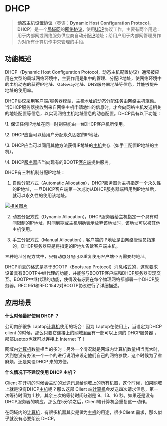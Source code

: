 # DHCP

> **动态主机设置协议**（英语：**Dynamic Host Configuration Protocol，DHCP**）是一个[局域网](https://baike.baidu.com/item/%E5%B1%80%E5%9F%9F%E7%BD%91)的[网络协议](https://baike.baidu.com/item/%E7%BD%91%E7%BB%9C%E5%8D%8F%E8%AE%AE)，使用[UDP](https://baike.baidu.com/item/UDP)协议工作，主要有两个用途：用于内部网或网络服务供应商自动分配[IP](https://baike.baidu.com/item/IP)地址；给用户用于内部网管理员作为对所有计算机作中央管理的手段。

## 功能概述

DHCP（Dynamic Host Configuration Protocol，动态主机配置协议）通常被应用在大型的局域网络环境中，主要作用是集中的管理、分配IP地址，使网络环境中的主机动态的获得IP地址、Gateway地址、DNS服务器地址等信息，并能够提升地址的使用率。

DHCP协议采用客户端/服务器模型，主机地址的动态分配任务由网络主机驱动。当DHCP服务器接收到来自网络主机申请地址的信息时，才会向网络主机发送相关的地址配置等信息，以实现网络主机地址信息的动态配置。DHCP具有以下功能：

\1. 保证任何IP地址在同一时刻只能由一台DHCP客户机所使用。

\2. DHCP应当可以给用户分配永久固定的IP地址。

\3. DHCP应当可以同用其他方法获得IP地址的[主机](https://baike.baidu.com/item/%E4%B8%BB%E6%9C%BA)共存（如手工配置IP地址的主机）。

\4. DHCP[服务器](https://baike.baidu.com/item/%E6%9C%8D%E5%8A%A1%E5%99%A8)应当向现有的BOOTP[客户端](https://baike.baidu.com/item/%E5%AE%A2%E6%88%B7%E7%AB%AF)提供服务。

DHCP有三种机制分配IP地址：

1) 自动分配方式（Automatic Allocation），DHCP服务器为主机指定一个永久性的IP地址，一旦DHCP客户端第一次成功从DHCP服务器端租用到IP地址后，就可以永久性的使用该地址。

[![相关图片](https://gss2.bdstatic.com/9fo3dSag_xI4khGkpoWK1HF6hhy/baike/s%3D220/sign=716c302eddc451daf2f60be986fc52a5/4b90f603738da97753ab2e5bb051f8198618e33e.jpg)](https://baike.baidu.com/pic/DHCP/218195/0/1e71f724d22034414d088d5f?fr=lemma&ct=single)

2) 动态分配方式（Dynamic Allocation），DHCP服务器给主机指定一个具有时间限制的IP地址，时间到期或主机明确表示放弃该地址时，该地址可以被其他主机使用。

3) 手工分配方式（Manual Allocation），客户端的IP地址是由网络管理员指定的，DHCP服务器只是将指定的IP地址告诉客户端主机。

三种地址分配方式中，只有动态分配可以重复使用客户端不再需要的地址。

DHCP消息的格式是基于BOOTP（Bootstrap Protocol）消息格式的，这就要求设备具有BOOTP中继代理的功能，并能够与BOOTP客户端和DHCP服务器实现交互。BOOTP中继代理的功能，使得没有必要在每个物理网络都部署一个DHCP服务器。RFC 951和RFC 1542对BOOTP协议进行了详细描述。

## 应用场景

**什么时候最好使用 DHCP ？**

公司内部很多 Laptop[计算机](https://baike.baidu.com/item/%E8%AE%A1%E7%AE%97%E6%9C%BA)使用的场合！因为 Laptop在使用上，当设定为DHCP client 的时候，那么只要它连接上的网域里面有一部可以上网的 DHCP服务器 ，那部Laptop也就可以连接上 Internet 了！

网域内[计算机](https://baike.baidu.com/item/%E8%AE%A1%E7%AE%97%E6%9C%BA)数量相当的多时：另外一个情况就是网域内计算机数量相当庞大时，大到您没有办法一个一个的进行说明来设定他们自己的网络参数，这个时候为了省麻烦，还是架设DHCP 来的方便。

**什么情况下不建议使用 DHCP 主机？**

Client 在开机的时候会主动的发送讯息给网域上的所有机器，这个时候，如果网域上就是没有DHCP[主机](https://baike.baidu.com/item/%E4%B8%BB%E6%9C%BA)呢？那么这部 Client 端[计算机](https://baike.baidu.com/item/%E8%AE%A1%E7%AE%97%E6%9C%BA)会发送四次请求信息，第一次等待时间为 1 秒，其余三次的等待时间分别是 9、13、16 秒。如果还是没有DHCP服务器的响应，那么在5分钟之后，Client端计算机会重复这一动作。

在网域内的[计算机](https://baike.baidu.com/item/%E8%AE%A1%E7%AE%97%E6%9C%BA)，有很多机器其实是做为[主机](https://baike.baidu.com/item/%E4%B8%BB%E6%9C%BA)的用途，很少Client 需求，那么似乎就没有必要架设 DHCP。
